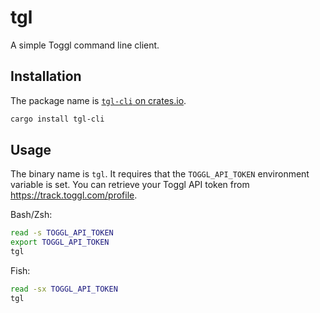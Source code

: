 # tgl

A simple Toggl command line client.

## Installation

The package name is [`tgl-cli` on crates.io][1].

```sh
cargo install tgl-cli
```

## Usage

The binary name is `tgl`. It requires that the `TOGGL_API_TOKEN` environment variable is set. You can retrieve your Toggl API token from <https://track.toggl.com/profile>.

Bash/Zsh:

```sh
read -s TOGGL_API_TOKEN
export TOGGL_API_TOKEN
tgl
```

Fish:

```sh
read -sx TOGGL_API_TOKEN
tgl
```

[1]: https://crates.io/crates/tgl-cli/0.1.0
